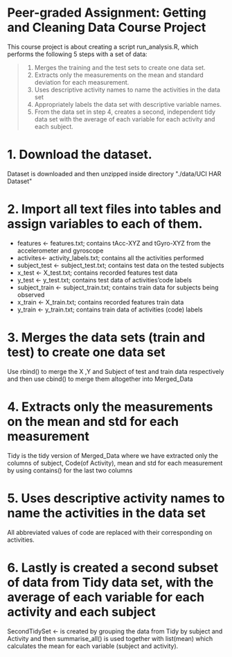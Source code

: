 # Peer-graded Assignment: Getting and Cleaning Data Course Project

This course project is about creating a script run_analysis.R, which performs the following 5 steps with a set of data:

  > 1. Merges the training and the test sets to create one data set.
  > 2. Extracts only the measurements on the mean and standard deviation for each measurement.
  > 3. Uses descriptive activity names to name the activities in the data set
  > 4. Appropriately labels the data set with descriptive variable names.
  > 5. From the data set in step 4, creates a second, independent tidy data set with the average of each variable for each activity and        each subject.
  

# 1. Download the dataset.
 Dataset is downloaded and then unzipped inside directory "./data/UCI HAR Dataset" 
# 2. Import all text files into tables and assign variables to each of them. 

- features <- features.txt;
contains tAcc-XYZ and tGyro-XYZ  from the accelerometer and gyroscope
- activites<- activity_labels.txt;
contains all the activities performed
-  subject_test <- subject_test.txt;
contains test data on the tested subjects
- x_test <- X_test.txt;
contains recorded features test data
- y_test <- y_test.txt;
contains test data of activities’code labels
- subject_train <- subject_train.txt;
contains train data for subjects being observed
- x_train <- X_train.txt;
contains recorded features train data
- y_train <- y_train.txt;
contains train data of activities (code) labels
# 3. Merges the data sets (train and test) to create one data set
Use  rbind() to merge the X ,Y and Subject of test and train data respectively and then use cbind() to merge them altogether into Merged_Data 
# 4. Extracts only the measurements on the mean and std for each measurement
Tidy is the tidy version of Merged_Data where we have extracted only the columns of subject, Code(of Activity), mean and std for each measurement by using contains() for the last two columns 

# 5. Uses descriptive activity names to name the activities in the data set
All abbreviated values of code are replaced with their corresponding on activities.
# 6. Lastly is created a second subset of data from Tidy data set, with the average of each variable for each activity and each subject
SecondTidySet <- is created by grouping the data from Tidy by subject and Activity and then summarise_all() is used together with list(mean) which calculates the mean for each variable (subject and activity).


